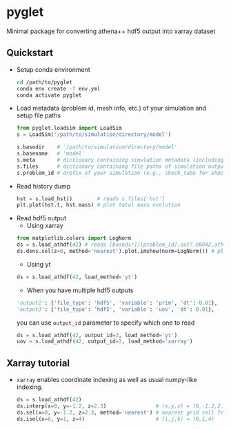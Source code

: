 # pyglet
Minimal package for converting athena++ hdf5 output into xarray dataset

## Quickstart
* Setup conda environment
  ```sh
  cd /path/to/pyglet
  conda env create -f env.yml
  conda activate pyglet
  ```
* Load metadata (problem id, mesh info, etc.) of your simulation and setup file paths
  ```py
  from pyglet.loadsim import LoadSim
  s = LoadSim('/path/to/simulation/directory/model')

  s.basedir    # '/path/to/simulation/directory/model'
  s.basename   # 'model'
  s.meta       # dictionary containing simulation metadata (including those in athinput file)
  s.files      # dictionary containing file paths of simulation outputs
  s.problem_id # drefix of your simulation (e.g., shock_tube for shock_tube.out2.00042.athdf)
  ```
* Read history dump
  ```py
  hst = s.load_hst()        # reads s.files['hst']
  plt.plot(hst.t, hst.mass) # plot total mass evolution
  ```
* Read hdf5 output
  - Using xarray
  ```py
  from matplotlib.colors import LogNorm
  ds = s.load_athdf(42) # reads [basedir]/[problem_id].out?.00042.athdf
  ds.dens.sel(z=0, method='nearest').plot.imshow(norm=LogNorm()) # plot midplane density
  ```
  - Using yt
  ```py
  ds = s.load_athdf(42, load_method='yt')
  ```
  - When you have multiple hdf5 outputs
  ```py
  'output2': {'file_type': 'hdf5', 'variable': 'prim', 'dt': 0.01},
  'output3': {'file_type': 'hdf5', 'variable': 'uov', 'dt': 0.01},
  ```
  you can use `output_id` parameter to specify which one to read
  ```py
  ds = s.load_athdf(42, output_id=2, load_method='yt')
  uov = s.load_athdf(42, output_id=3, load_method='xarray')
  ```

## Xarray tutorial
* `xarray` enables coordinate indexing as well as usual numpy-like indexing.
  ```py
  ds = s.load_athdf(42)
  ds.interp(x=0, y=-1.2, z=2.3)                # (x,y,z) = (0,-1.2,2.3) by interpolating from neighboring cells
  ds.sel(x=0, y=-1.2, z=2.3, method='nearest') # nearest grid cell from the point (x,y,z) = (0,-1.2,2.3)
  ds.isel(x=0, y=1, z=4)                       # (i,j,k) = (0,1,4)
  ```
